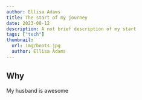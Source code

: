 ```yaml
---
author: Ellisa Adams
title: The start of my journey
date: 2023-08-12
description: A not brief description of my start
tags: ["tech"]
thumbnail:
  url: img/boots.jpg
  author: Ellisa Adams
---
```


## Why

My husband is awesome